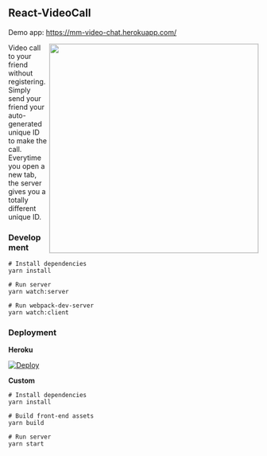 ## React-VideoCall
Demo app: https://mm-video-chat.herokuapp.com/

<img align="right" width="420" src="https://raw.githubusercontent.com/nguymin4/react-videocall/master/screenshots/1.png"  alt =" " style="border: solid 1px #d4d4d4" />
  
Video call to your friend without registering. 
Simply send your friend your auto-generated unique ID to make the call.  
Everytime you open a new tab, the server gives you a totally different unique ID.

### Development

```
# Install dependencies
yarn install

# Run server
yarn watch:server

# Run webpack-dev-server
yarn watch:client
```


### Deployment

**Heroku**

[![Deploy](https://www.herokucdn.com/deploy/button.svg)](https://heroku.com/deploy?template=https://github.com/nguymin4/react-videocall/tree/production)

**Custom**
```
# Install dependencies
yarn install

# Build front-end assets
yarn build

# Run server
yarn start
```
